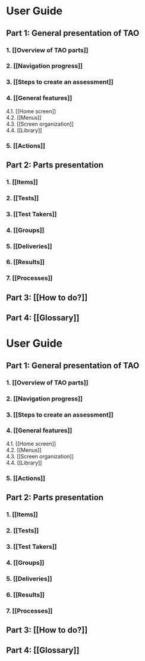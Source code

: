 <!--
author:
    - 'Jérôme Bogaerts'
created_at: '2011-03-09 16:53:08'
updated_at: '2013-03-13 13:13:17'
tags:
    - Wiki
-->



User Guide
==========

Part 1: General presentation of TAO
-----------------------------------

### 1. [[Overview of TAO parts]]

### 2. [[Navigation progress]]

### 3. [[Steps to create an assessment]]

### 4. [[General features]]

4.1. [[Home screen]]\
4.2. [[Menus]]\
4.3. [[Screen organization]]\
4.4. [[Library]]

### 5. [[Actions]]

Part 2: Parts presentation
--------------------------

### 1. [[Items]]

### 2. [[Tests]]

### 3. [[Test Takers]]

### 4. [[Groups]]

### 5. [[Deliveries]]

### 6. [[Results]]

### 7. [[Processes]]

Part 3: [[How to do?]]
----------------------

Part 4: [[Glossary]]
--------------------


User Guide
==========

Part 1: General presentation of TAO
-----------------------------------

### 1. [[Overview of TAO parts]]

### 2. [[Navigation progress]]

### 3. [[Steps to create an assessment]]

### 4. [[General features]]

4.1. [[Home screen]]\
4.2. [[Menus]]\
4.3. [[Screen organization]]\
4.4. [[Library]]

### 5. [[Actions]]

Part 2: Parts presentation
--------------------------

### 1. [[Items]]

### 2. [[Tests]]

### 3. [[Test Takers]]

### 4. [[Groups]]

### 5. [[Deliveries]]

### 6. [[Results]]

### 7. [[Processes]]

Part 3: [[How to do?]]
----------------------

Part 4: [[Glossary]]
--------------------

